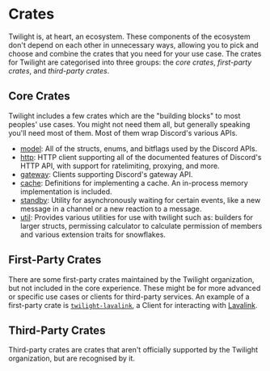 # Crates

Twilight is, at heart, an ecosystem. These components of the ecosystem don't
depend on each other in unnecessary ways, allowing you to pick and choose and
combine the crates that you need for your use case. The crates for Twilight are
categorised into three groups: the *core crates*, *first-party crates*, and
*third-party crates*.

## Core Crates

Twilight includes a few crates which are the "building blocks" to most peoples'
use cases. You might not need them all, but generally speaking you'll need most
of them. Most of them wrap Discord's various APIs.

- [model]: All of the structs, enums, and bitflags used by the Discord APIs.
- [http]: HTTP client supporting all of the documented features of Discord's
  HTTP API, with support for ratelimiting, proxying, and more.
- [gateway]: Clients supporting Discord's gateway API.
- [cache]: Definitions for implementing a cache. An in-process memory
  implementation is included.
- [standby]: Utility for asynchronously waiting for certain events, like a new
  message in a channel or a new reaction to a message.
- [util]: Provides various utilities for use with twilight such as: builders for
  larger structs, permissing calculator to calculate permission of members and
  various extension traits for snowflakes.

## First-Party Crates

There are some first-party crates maintained by the Twilight organization, but
not included in the core experience. These might be for more advanced or
specific use cases or clients for third-party services. An example of a
first-party crate is [`twilight-lavalink`], a Client for interacting with
[Lavalink].

## Third-Party Crates

Third-party crates are crates that aren't officially supported by the
Twilight organization, but are recognised by it.

[`twilight-lavalink`]: ./section_7_first_party/section_3_lavalink.md
[cache]: ./section_4_cache_inmemory.md
[util]: ./section_7_first_party/section_4_util.md
[gateway]: ./section_3_gateway.md
[http]: ./section_2_http.md
[model]: ./section_1_model.md
[standby]: ./section_6_standby.md
[Lavalink]: https://github.com/freyacodes/Lavalink
